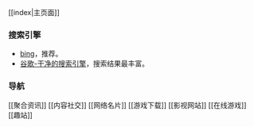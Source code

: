 [[index|主页面]]

### 搜索引擎
- [bing](http://www.bing.com/?quanso.com.cn&mkt=zh-CN)，推荐。
- [谷歌-干净的搜索引擎](https://www.google.com.hk/)，搜索结果最丰富。

### 导航
[[聚合资讯]]
[[内容社交]]
[[网络名片]]
[[游戏下载]]
[[影视网站]]
[[在线游戏]]
[[趣站]]